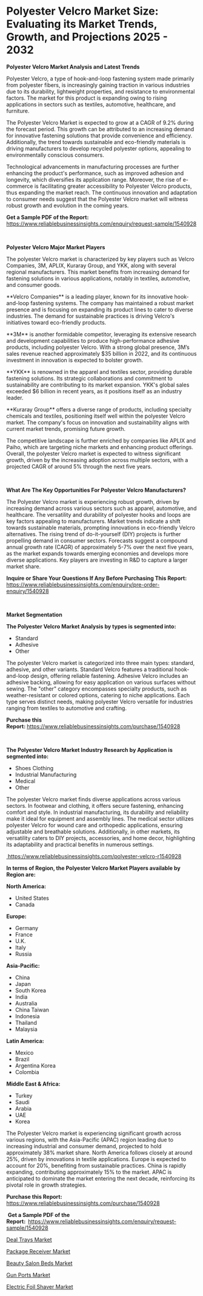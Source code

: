 <p><h1>Polyester Velcro Market Size: Evaluating its Market Trends, Growth, and Projections 2025 - 2032</h1></p><p><strong>Polyester Velcro Market Analysis and Latest Trends</strong></p>
<p><p>Polyester Velcro, a type of hook-and-loop fastening system made primarily from polyester fibers, is increasingly gaining traction in various industries due to its durability, lightweight properties, and resistance to environmental factors. The market for this product is expanding owing to rising applications in sectors such as textiles, automotive, healthcare, and furniture. </p><p>The Polyester Velcro Market is expected to grow at a CAGR of 9.2% during the forecast period. This growth can be attributed to an increasing demand for innovative fastening solutions that provide convenience and efficiency. Additionally, the trend towards sustainable and eco-friendly materials is driving manufacturers to develop recycled polyester options, appealing to environmentally conscious consumers.</p><p>Technological advancements in manufacturing processes are further enhancing the product's performance, such as improved adhesion and longevity, which diversifies its application range. Moreover, the rise of e-commerce is facilitating greater accessibility to Polyester Velcro products, thus expanding the market reach. The continuous innovation and adaptation to consumer needs suggest that the Polyester Velcro market will witness robust growth and evolution in the coming years.</p></p>
<p><strong>Get a Sample PDF of the Report:&nbsp;</strong> <a href="https://www.reliablebusinessinsights.com/enquiry/request-sample/1540928?utm_campaign=1091&utm_medium=2&utm_source=Github&utm_content=ia&utm_term=08022025&utm_id=polyester-velcro">https://www.reliablebusinessinsights.com/enquiry/request-sample/1540928</a></p>
<p>&nbsp;</p>
<p><strong>Polyester Velcro Major Market Players</strong></p>
<p><p>The polyester Velcro market is characterized by key players such as Velcro Companies, 3M, APLIX, Kuraray Group, and YKK, along with several regional manufacturers. This market benefits from increasing demand for fastening solutions in various applications, notably in textiles, automotive, and consumer goods.</p><p>**Velcro Companies** is a leading player, known for its innovative hook-and-loop fastening systems. The company has maintained a robust market presence and is focusing on expanding its product lines to cater to diverse industries. The demand for sustainable practices is driving Velcro's initiatives toward eco-friendly products.</p><p>**3M** is another formidable competitor, leveraging its extensive research and development capabilities to produce high-performance adhesive products, including polyester Velcro. With a strong global presence, 3M’s sales revenue reached approximately $35 billion in 2022, and its continuous investment in innovation is expected to bolster growth.</p><p>**YKK** is renowned in the apparel and textiles sector, providing durable fastening solutions. Its strategic collaborations and commitment to sustainability are contributing to its market expansion. YKK's global sales exceeded $6 billion in recent years, as it positions itself as an industry leader.</p><p>**Kuraray Group** offers a diverse range of products, including specialty chemicals and textiles, positioning itself well within the polyester Velcro market. The company's focus on innovation and sustainability aligns with current market trends, promising future growth.</p><p>The competitive landscape is further enriched by companies like APLIX and Paiho, which are targeting niche markets and enhancing product offerings. Overall, the polyester Velcro market is expected to witness significant growth, driven by the increasing adoption across multiple sectors, with a projected CAGR of around 5% through the next five years.</p></p>
<p>&nbsp;</p>
<p><strong>What Are The Key Opportunities For Polyester Velcro Manufacturers?</strong></p>
<p><p>The Polyester Velcro market is experiencing robust growth, driven by increasing demand across various sectors such as apparel, automotive, and healthcare. The versatility and durability of polyester hooks and loops are key factors appealing to manufacturers. Market trends indicate a shift towards sustainable materials, prompting innovations in eco-friendly Velcro alternatives. The rising trend of do-it-yourself (DIY) projects is further propelling demand in consumer sectors. Forecasts suggest a compound annual growth rate (CAGR) of approximately 5-7% over the next five years, as the market expands towards emerging economies and develops more diverse applications. Key players are investing in R&D to capture a larger market share.</p></p>
<p><strong>Inquire or Share Your Questions If Any Before Purchasing This Report:</strong> <a href="https://www.reliablebusinessinsights.com/enquiry/pre-order-enquiry/1540928?utm_campaign=1091&utm_medium=2&utm_source=Github&utm_content=ia&utm_term=08022025&utm_id=polyester-velcro">https://www.reliablebusinessinsights.com/enquiry/pre-order-enquiry/1540928</a></p>
<p>&nbsp;</p>
<p><strong>Market Segmentation</strong></p>
<p><strong>The Polyester Velcro Market Analysis by types is segmented into:</strong></p>
<p><ul><li>Standard</li><li>Adhesive</li><li>Other</li></ul></p>
<p><p>The polyester Velcro market is categorized into three main types: standard, adhesive, and other variants. Standard Velcro features a traditional hook-and-loop design, offering reliable fastening. Adhesive Velcro includes an adhesive backing, allowing for easy application on various surfaces without sewing. The "other" category encompasses specialty products, such as weather-resistant or colored options, catering to niche applications. Each type serves distinct needs, making polyester Velcro versatile for industries ranging from textiles to automotive and crafting.</p></p>
<p><strong>Purchase this Report:&nbsp;</strong><a href="https://www.reliablebusinessinsights.com/purchase/1540928?utm_campaign=1091&utm_medium=2&utm_source=Github&utm_content=ia&utm_term=08022025&utm_id=polyester-velcro">https://www.reliablebusinessinsights.com/purchase/1540928</a></p>
<p>&nbsp;</p>
<p><strong>The Polyester Velcro Market Industry Research by Application is segmented into:</strong></p>
<p><ul><li>Shoes Clothing</li><li>Industrial Manufacturing</li><li>Medical</li><li>Other</li></ul></p>
<p><p>The polyester Velcro market finds diverse applications across various sectors. In footwear and clothing, it offers secure fastening, enhancing comfort and style. In industrial manufacturing, its durability and reliability make it ideal for equipment and assembly lines. The medical sector utilizes polyester Velcro for wound care and orthopedic applications, ensuring adjustable and breathable solutions. Additionally, in other markets, its versatility caters to DIY projects, accessories, and home decor, highlighting its adaptability and practical benefits in numerous settings.</p></p>
<p><a href="https://www.reliablebusinessinsights.com/polyester-velcro-r1540928?utm_campaign=1091&utm_medium=2&utm_source=Github&utm_content=ia&utm_term=08022025&utm_id=polyester-velcro">&nbsp;https://www.reliablebusinessinsights.com/polyester-velcro-r1540928</a></p>
<p><strong>In terms of Region, the Polyester Velcro Market Players available by Region are:</strong></p>
<p>
    <p> <strong> North America: </strong>
        <ul>
            <li>United States</li>
            <li>Canada</li>
        </ul>
        </p> 
    <p> <strong> Europe: </strong>
        <ul>
            <li>Germany</li>
            <li>France</li>
            <li>U.K.</li>
            <li>Italy</li>
            <li>Russia</li>
        </ul>
        </p> 
    <p> <strong> Asia-Pacific: </strong>
        <ul>
            <li>China</li>
            <li>Japan</li>
            <li>South Korea</li>
            <li>India</li>
            <li>Australia</li>
            <li>China Taiwan</li>
            <li>Indonesia</li>
            <li>Thailand</li>
            <li>Malaysia</li>
        </ul>
        </p> 
    <p> <strong> Latin America: </strong>
        <ul>
            <li>Mexico</li>
            <li>Brazil</li>
            <li>Argentina Korea</li>
            <li>Colombia</li>
        </ul>
        </p> 
    <p> <strong> Middle East & Africa: </strong>
        <ul>
            <li>Turkey</li>
            <li>Saudi</li>
            <li>Arabia</li>
            <li>UAE</li>
            <li>Korea</li>
        </ul>
    </p>
    </p>
<p><p>The Polyester Velcro market is experiencing significant growth across various regions, with the Asia-Pacific (APAC) region leading due to increasing industrial and consumer demand, projected to hold approximately 38% market share. North America follows closely at around 25%, driven by innovations in textile applications. Europe is expected to account for 20%, benefiting from sustainable practices. China is rapidly expanding, contributing approximately 15% to the market. APAC is anticipated to dominate the market entering the next decade, reinforcing its pivotal role in growth strategies.</p></p>
<p><strong>Purchase this Report: </strong><a href="https://www.reliablebusinessinsights.com/purchase/1540928?utm_campaign=1091&utm_medium=2&utm_source=Github&utm_content=ia&utm_term=08022025&utm_id=polyester-velcro">https://www.reliablebusinessinsights.com/purchase/1540928</a></p>
<p>&nbsp;<strong>Get a Sample PDF of the Report:&nbsp;&nbsp;</strong><a href="https://www.reliablebusinessinsights.com/enquiry/request-sample/1540928?utm_campaign=1091&utm_medium=2&utm_source=Github&utm_content=ia&utm_term=08022025&utm_id=polyester-velcro">https://www.reliablebusinessinsights.com/enquiry/request-sample/1540928</a></p>
<p><strong></strong></p>
<p><p><a href="https://github.com/muhjanaidu/Market-Research-Report-List-1/blob/main/deal-trays-market.md?utm_campaign=1091&utm_medium=2&utm_source=Github&utm_content=ia&utm_term=08022025&utm_id=polyester-velcro">Deal Trays Market</a></p><p><a href="https://github.com/popupioo/Market-Research-Report-List-1/blob/main/package-receiver-market.md?utm_campaign=1091&utm_medium=2&utm_source=Github&utm_content=ia&utm_term=08022025&utm_id=polyester-velcro">Package Receiver Market</a></p><p><a href="https://github.com/felishtimoti/Market-Research-Report-List-1/blob/main/beauty-salon-beds-market.md?utm_campaign=1091&utm_medium=2&utm_source=Github&utm_content=ia&utm_term=08022025&utm_id=polyester-velcro">Beauty Salon Beds Market</a></p><p><a href="https://github.com/briandahm87/Market-Research-Report-List-1/blob/main/gun-ports-market.md?utm_campaign=1091&utm_medium=2&utm_source=Github&utm_content=ia&utm_term=08022025&utm_id=polyester-velcro">Gun Ports Market</a></p><p><a href="https://github.com/hneefdelwyn/Market-Research-Report-List-1/blob/main/electric-foil-shaver-market.md?utm_campaign=1091&utm_medium=2&utm_source=Github&utm_content=ia&utm_term=08022025&utm_id=polyester-velcro">Electric Foil Shaver Market</a></p></p>